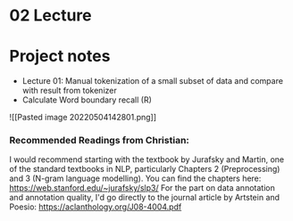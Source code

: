 # 02 Lecture



# Project notes

- Lecture 01: Manual tokenization of a small subset of data and compare with result from tokenizer
- Calculate Word boundary recall (R)

![[Pasted image 20220504142801.png]]


### Recommended Readings from Christian:
I would recommend starting with the textbook by Jurafsky and Martin, one of the standard textbooks in NLP, particularly Chapters 2 (Preprocessing) and 3 (N-gram language modelling). You can find the chapters here: https://web.stanford.edu/~jurafsky/slp3/
For the part on data annotation and annotation quality, I'd go directly to the journal article by Artstein and Poesio: https://aclanthology.org/J08-4004.pdf
